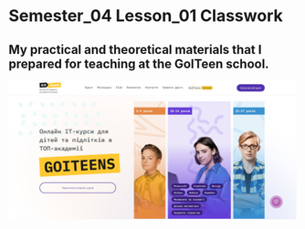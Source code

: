 # Semester_04 Lesson_01 Classwork

## My practical and theoretical materials that I prepared for teaching at the GoITeen school.

![my_projects](readme_image.jpg)
